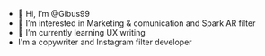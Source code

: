 - 👋 Hi, I’m @Gibus99
- 👀 I’m interested in Marketing & comunication and Spark AR filter
- 🌱 I’m currently learning UX writing
- I'm a copywriter and Instagram filter developer

<!---
Gibus99/Gibus99 is a ✨ special ✨ repository because its `README.md` (this file) appears on your GitHub profile.
You can click the Preview link to take a look at your changes.
--->
